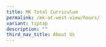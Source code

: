 ```yaml
---
title: MK Total Curriculum
permalink: /mk-at-west-view/hours/
variant: tiptap
description: ""
third_nav_title: About Us
---
```

<h4></h4>
<p></p>